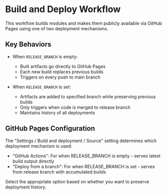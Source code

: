 # Build and Deploy Workflow

This workflow builds modules and makes them publicly available via GitHub Pages using one of two deployment mechanisms.

## Key Behaviors

- When `RELEASE_BRANCH` is empty:
  - Built artifacts go directly to GitHub Pages
  - Each new build replaces previous builds
  - Triggers on every push to main branch

- When `RELEASE_BRANCH` is set:
  - Artifacts are added to specified branch while preserving previous builds
  - Only triggers when code is merged to release branch
  - Maintains history of all deployments

## GitHub Pages Configuration

The "Settings / Build and deployment / Source" setting determines which deployment mechanism is used:

- "GitHub Actions": For when RELEASE_BRANCH is empty - serves latest build output directly
- "Deploy from a branch": For when RELEASE_BRANCH is set - serves from release branch with accumulated builds

Select the appropriate option based on whether you want to preserve deployment history.